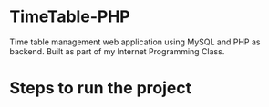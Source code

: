 # TimeTable-PHP
Time table management web application using MySQL and PHP as backend. Built as part of my Internet Programming Class.
# Steps to run the project


